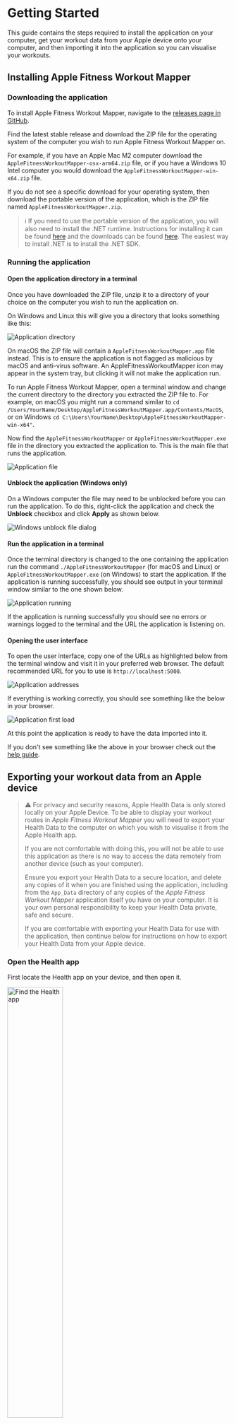 # Getting Started

This guide contains the steps required to install the application on your
computer, get your workout data from your Apple device onto your computer, and
then importing it into the application so you can visualise your workouts.

## Installing Apple Fitness Workout Mapper

### Downloading the application

To install Apple Fitness Workout Mapper, navigate to the
[releases page in GitHub](https://github.com/martincostello/apple-fitness-workout-mapper/releases/latest).

Find the latest stable release and download the ZIP file for the operating
system of the computer you wish to run Apple Fitness Workout Mapper on.

For example, if you have an Apple Mac M2 computer download the
`AppleFitnessWorkoutMapper-osx-arm64.zip` file, or if you have a Windows 10
Intel computer you would download the `AppleFitnessWorkoutMapper-win-x64.zip` file.

If you do not see a specific download for your operating system, then download
the portable version of the application, which is the ZIP file named
`AppleFitnessWorkoutMapper.zip`.

> ℹ️ If you need to use the portable version of the application, you will also
need to install the .NET runtime. Instructions for installing it can be found
[here](https://docs.microsoft.com/en-us/dotnet/core/install/ "Install .NET on Windows, Linux, and macOS")
and the downloads can be found [here](https://dotnet.microsoft.com/download/dotnet/5.0 "Download .NET 5.0"). The easiest way to install .NET is to install the .NET SDK.

### Running the application

#### Open the application directory in a terminal

Once you have downloaded the ZIP file, unzip it to a directory of your choice
on the computer you wish to run the application on.

On Windows and Linux this will give you a directory that looks something like
this:

![Application directory](./images/application-directory.png "Example directory once the ZIP file is extracted on a Windows 10 computer")

On macOS the ZIP file will contain a `AppleFitnessWorkoutMapper.app` file
instead. This is to ensure the application is not flagged as malicious by
macOS and anti-virus software. An AppleFitnessWorkoutMapper icon may appear in
the system tray, but clicking it will not make the application run.

To run Apple Fitness Workout Mapper, open a terminal window and change the
current directory to the directory you extracted the ZIP file to. For example,
on macOS you might run a command similar to
`cd /Users/YourName/Desktop/AppleFitnessWorkoutMapper.app/Contents/MacOS`, or
on Windows `cd C:\Users\YourName\Desktop\AppleFitnessWorkoutMapper-win-x64"`.

Now find the `AppleFitnessWorkoutMapper` or `AppleFitnessWorkoutMapper.exe` file
in the directory you extracted the application to. This is the main file that
runs the application.

![Application file](./images/application-file.png "The AppleFitnessWorkoutMapper.exe file to run the application")

#### Unblock the application (Windows only)

On a Windows computer the file may need to be unblocked before you can run
the application. To do this, right-click the application and check the
**Unblock** checkbox and click **Apply** as shown below.

![Windows unblock file dialog](./images/unblock-application.png "Unblocking the AppleFitnessWorkoutMapper.exe file on Windows")

#### Run the application in a terminal

Once the terminal directory is changed to the one containing the application run
the command `./AppleFitnessWorkoutMapper` (for macOS and Linux) or
`AppleFitnessWorkoutMapper.exe` (on Windows) to start the application. If the
application is running successfully, you should see output in your terminal
window similar to the one shown below.

![Application running](./images/application-running.png "The AppleFitnessWorkoutMapper.exe file to run the application")

If the application is running successfully you should see no errors or warnings
logged to the terminal and the URL the application is listening on.

#### Opening the user interface

To open the user interface, copy one of the URLs as highlighted below from the
terminal window and visit it in your preferred web browser. The default
recommended URL for you to use is `http://localhost:5000`.

![Application addresses](./images/application-addresses.png "The application's URLs")

If everything is working correctly, you should see something like the below in
your browser.

![Application first load](./images/application-first-run.png "Apple Fitness Workout Mapper when it is first loaded")

At this point the application is ready to have the data imported into it.

If you don't see something like the above in your browser check out the
[help guide](https://github.com/martincostello/apple-fitness-workout-mapper/blob/main/docs/help.md#help).

## Exporting your workout data from an Apple device

> ⚠️ For privacy and security reasons, Apple Health Data is only stored locally
on your Apple Device. To be able to display your workout routes in _Apple
Fitness Workout Mapper_ you will need to export your Health Data to the computer
on which you wish to visualise it from the Apple Health app.
>
> If you are not comfortable with doing this, you will
not be able to use this application as there is no way to access the data
remotely from another device (such as your computer).
>
> Ensure you export your Health Data to a secure location, and delete any
copies of it when you are finished using the application, including from the
`App_Data` directory of any copies of the _Apple Fitness
Workout Mapper_ application itself you have on your computer. It is your own
personal responsibility to keep your Health Data private, safe and secure.
>
> If you are comfortable with exporting your Health Data for use with the
application, then continue below for instructions on how to export your Health
Data from your Apple device.

### Open the Health app

First locate the Health app on your device, and then open it.

<img src="./images/1-find-health-app.png" alt="Find the Health app" height="50%"/>

### Open your Health profile

Once you've opened the Health app, tap your picture to open your profile.

![Open profile](./images/2-open-health-profile.png "Tap your profile")

### Export Health Data

Now scroll to the bottom and tap the _Export All Health Data_ option.

<img src="./images/3-export-all-health-data.png" alt="Tap Export All Health Data" height="50%"/>

Confirm that you wish to export your Health Data.

![Confirm export](./images/4-confirm-export.png "Tap Export")

The Health app will now start preparing the export of your Health Data.
Depending on how much data you have, this may take several minutes.

![Export Health Data](./images/5-wait-for-export.png "Exporting Health Data")

Once the export is processed and ready, you will be prompted to share it.

![Share Health Data](./images/6-export-to-computer.png "Share data")

If you have an Apple computer, AirDrop should be the easiest way to share the
Health Data export to your computer to use with the application. Other possible
locations to share the export to include a cloud file storage app, such as
OneDrive.

> ⚠️ Ensure you trust the location you are sharing your Health Data to.

## Configuring a Google Maps API key

> ℹ️ Configuring a Google Maps API key is optional, but without an API key you
> will not be able to remove the _For development purposes only_ overlay from
> the map on which the workouts are rendered.

To configure a Google Maps API key, follow the [instructions that can be found
here](https://developers.google.com/maps/gmp-get-started#quickstart) so that you
can use the application without development-only overlays.

Once you have generated an API key, put the value of the key that was generated
into the `GoogleMapsApiKey` setting in the `appsettings.json` file located in
the directory that you extracted the application ZIP file to in the first
section.

![Configre the Google Maps API key](./images/configure-api-key.png "Configure Google Maps API key")

> ℹ️ If the application is still running, close it and re-run it for the API key
to be used by the application to render the map.

## Importing your workout data into Apple Fitness Workout Mapper

Once you have shared your Health Data to your computer, you will find a file
with the name `export.zip` where you shared the export to.

Extract the ZIP file to a directory of your choosing. It will contain a single
directory named `apple_health_export`.

![Export root directory](./images/export-root-directory.png "apple_health_export")

Opening this directory will reveal the actual exported health data. The
directory we are interested in here is named `workout-routes`.

![Export routes directory](./images/export-contents.png "workout-routes")

Opening this directory will reveal the individual files containing the workout
route data to visualise in the application on a map.

![Workout route files](./images/export-workouts.png "Workout route files")

> ℹ️ These files are stored in [GPS Exchange Format](https://en.wikipedia.org/wiki/GPS_Exchange_Format).

Open the `App_Data` directory in the directory you unzipped the application to
in the first section of this guide. The directory will contain a single `.empty`
file by default. If you have already run the application before it may also
contain a `tracks.db` file.

![Workout route files](./images/app-data-directory.png "App_Data directory")

Copy (or move) all of the `.gpx` files from the extracted Health Data export ZIP
file to the `App_Data` directory.

Once you have copied the files to the `App_Data` directory, return to the
application in your web browser and click the _Import workouts_ button.

![Import workouts](./images/import-workouts-1.png "Import workouts")

The application will now start reading the `.gpx` files from the `App_Data`
directory and store them in a local database file in the same directory.

![Importing workouts](./images/import-workouts-2.png "Importing workouts")

Depending on how many workout files you have and how long your workouts are on
average, this process may take several minutes to complete.

You can see the progress of the import in the terminal window of the
application.

![Importing workouts](./images/import-workouts-3.png "Importing workouts")

When the import is completed you should see the number imported printed to the
terminal and the map should show you all the workouts that were imported that
have taken place within the last 28 days.

![Imported workouts](./images/import-workouts-4.png "Imported workouts")

![Imported workouts](./images/import-workouts-5.png "Imported workouts")

Congratulations! 🥳 You can now explore your workouts from your Apple Health
Data!

> You can now delete any additional copies of your Apple Health Data export,
provided that you retain the files in the `App_Data` directory. If you delete
this directory, you will need to repeat the import process.

## Exploring your workouts

Now that you have imported your Health Data into the application, you can now
explore it to your heart's content in the map. Below are some of the
features that let you see where you've been and other information.

1. Select one or more workouts to highlight them on the map.
1. Select a workout to see the times, the duration, the distance and average
pace. The default units are kilometres and kilometres per hour, but you can use
the toggle in the navigation bar to switch to miles and miles per hour. Hovering
over the distance with your mouse will always show the distance in metres.
1. Show or hide individual workouts on the map.
1. Filter to a specific date range, or see all of the workouts.
1. Toggle the _Polygon_ option to see the area enclosed by your workouts.
1. See the total distance travelled by all the workouts visible on the map. You
can also see the CO<sub>2</sub> emissions equivalent saved compared to if you
had driven the same distance instead of walked/ran/cycled.

If there's a feature you'd like doesn't seem to be there, consider [opening a
GitHub issue](https://github.com/martincostello/apple-fitness-workout-mapper/issues)
to request a new feature (or try doing it yourself and opening a Pull Request to
contribute back to the application 😃).

Enjoy!
